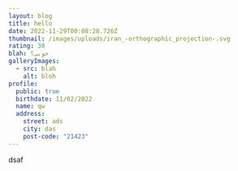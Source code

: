 ```yaml
---
layout: blog
title: hello
date: 2022-11-29T00:08:28.726Z
thumbnail: /images/uploads/iran_-orthographic_projection-.svg
rating: 38
blah: خوبی؟
galleryImages:
  - src: blah
    alt: bloh
profile:
  public: true
  birthdate: 11/02/2022
  name: qw
  address:
    street: ads
    city: das
    post-code: "21423"
---
```

dsaf